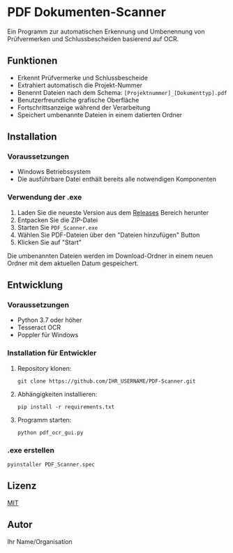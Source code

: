 # PDF Dokumenten-Scanner

Ein Programm zur automatischen Erkennung und Umbenennung von Prüfvermerken und Schlussbescheiden basierend auf OCR.

## Funktionen

- Erkennt Prüfvermerke und Schlussbescheide
- Extrahiert automatisch die Projekt-Nummer
- Benennt Dateien nach dem Schema: `[Projektnummer]_[Dokumenttyp].pdf`
- Benutzerfreundliche grafische Oberfläche
- Fortschrittsanzeige während der Verarbeitung
- Speichert umbenannte Dateien in einem datierten Ordner

## Installation

### Voraussetzungen

- Windows Betriebssystem
- Die ausführbare Datei enthält bereits alle notwendigen Komponenten

### Verwendung der .exe

1. Laden Sie die neueste Version aus dem [Releases](https://github.com/IHR_USERNAME/PDF-Scanner/releases) Bereich herunter
2. Entpacken Sie die ZIP-Datei
3. Starten Sie `PDF_Scanner.exe`
4. Wählen Sie PDF-Dateien über den "Dateien hinzufügen" Button
5. Klicken Sie auf "Start"

Die umbenannten Dateien werden im Download-Ordner in einem neuen Ordner mit dem aktuellen Datum gespeichert.

## Entwicklung

### Voraussetzungen

- Python 3.7 oder höher
- Tesseract OCR
- Poppler für Windows

### Installation für Entwickler

1. Repository klonen:
   ```
   git clone https://github.com/IHR_USERNAME/PDF-Scanner.git
   ```

2. Abhängigkeiten installieren:
   ```
   pip install -r requirements.txt
   ```

3. Programm starten:
   ```
   python pdf_ocr_gui.py
   ```

### .exe erstellen

```
pyinstaller PDF_Scanner.spec
```

## Lizenz

[MIT](LICENSE)

## Autor

Ihr Name/Organisation 